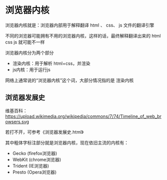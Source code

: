 # 浏览器内核
浏览器内核就是：浏览器内部用于解释翻译 html 、 css、 js 文件的翻译引擎

不同的浏览器可能拥有不用的浏览器内核，这样的话，最终解释翻译出来的 html css js 就可能不一样

浏览器内核分为两个部分
- 渲染内核：用于解析 html+css，并渲染
- js内核：用于运行js

网络上通常说的“浏览器内核”这个词，大部分情况指的是 渲染内核

## 浏览器发展史
维基百科：https://upload.wikimedia.org/wikipedia/commons/7/74/Timeline_of_web_browsers.svg

若打不开，可参考《浏览器发展史.html》

其中粗体字标注部分就是浏览器内核，现在依旧主流的内核有：
- Gecko (firefox浏览器)
- WebKit (chrome浏览器)
- Trident (IE浏览器)
- Presto (Opera浏览器)
